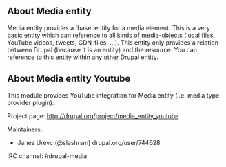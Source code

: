 ## About Media entity

Media entity provides a 'base' entity for a media element. This is a very basic
entity which can reference to all kinds of media-objects (local files, YouTube
videos, tweets, CDN-files, ...). This entity only provides a relation between
Drupal (because it is an entity) and the resource. You can reference to this
entity within any other Drupal entity.

## About Media entity Youtube

This module provides YouTube integration for Media entity (i.e. media type provider
plugin).

Project page: http://drupal.org/project/media_entity_youtube

Maintainers:
 - Janez Urevc (@slashrsm) drupal.org/user/744628

IRC channel: #drupal-media
